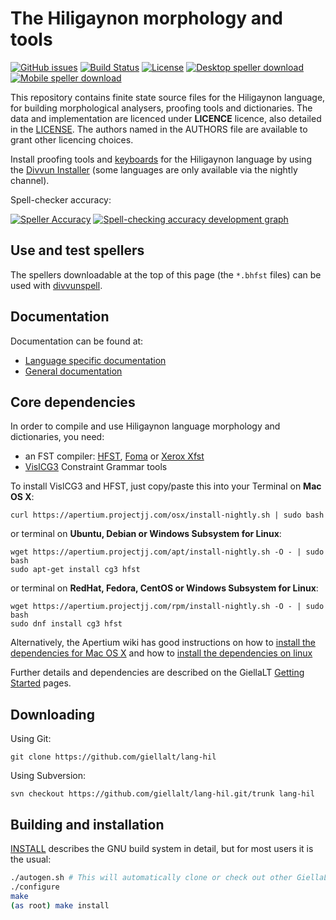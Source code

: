 The Hiligaynon morphology and tools
==========================================

[![GitHub issues](https://img.shields.io/github/issues-raw/giellalt/lang-hil)](https://github.com/giellalt/lang-hil/issues)
[![Build Status](https://divvun-tc.thetc.se/api/github/v1/repository/giellalt/lang-hil/main/badge.svg)](https://github.com/giellalt/lang-hil/actions)
[![License](https://img.shields.io/github/license/giellalt/lang-hil)](https://github.com/giellalt/lang-hil/blob/main/LICENSE)
[![Desktop speller download](https://img.shields.io/badge/download%40latest-desktop--bhfst-brightgreen)](https://pahkat.uit.no/main/download/speller-hil?platform=desktop&channel=nightly)
[![Mobile speller download](https://img.shields.io/badge/download%40latest-mobile--bhfst-brightgreen)](https://pahkat.uit.no/main/download/speller-hil?platform=mbile&channel=nightly)

This repository contains finite state source files for the Hiligaynon language,
for building morphological analysers, proofing tools
and dictionaries. The data and implementation are licenced under __LICENCE__
licence, also detailed in the
[LICENSE](https://github.com/giellalt/lang-hil/blob/main/LICENSE). The
authors named in the AUTHORS file are available to grant other licencing
choices.

Install proofing tools and [keyboards](https://github.com/giellalt/keyboard-hil)
for the Hiligaynon language by using the [Divvun Installer](http://divvun.no)
(some languages are only available via the nightly channel).

Spell-checker accuracy:

[![Speller
Accuracy](https://img.shields.io/badge/Speller_Accuracy-XX_%25-green.svg)](https://giellalt.github.io/lang-hil/speller-report.html)
[![Spell-checking accuracy development
graph](https://giellalt.github.io/lang-hil/speller-report.svg)](https://giellalt.github.io/lang-hil/speller-report.svg)

Use and test spellers
---------------------

The spellers downloadable at the top of this page (the `*.bhfst` files) can be
used with [divvunspell](https://github.com/divvun/divvunspell).


Documentation
-------------

Documentation can be found at:

- [Language specific documentation](https://giellalt.github.io/lang-hil/)
- [General documentation](https://giellalt.github.io/)

Core dependencies
-----------------

In order to compile and use Hiligaynon language morphology and
dictionaries, you need:

- an FST compiler: [HFST](https://github.com/hfst/hfst), [Foma](https://github.com/mhulden/foma) or [Xerox Xfst](https://web.stanford.edu/~laurik/fsmbook/home.html)
- [VislCG3](https://visl.sdu.dk/svn/visl/tools/vislcg3/trunk) Constraint Grammar tools

To install VislCG3 and HFST, just copy/paste this into your Terminal on **Mac OS X**:

```
curl https://apertium.projectjj.com/osx/install-nightly.sh | sudo bash
```

or terminal on **Ubuntu, Debian or Windows Subsystem for Linux**:

```
wget https://apertium.projectjj.com/apt/install-nightly.sh -O - | sudo bash
sudo apt-get install cg3 hfst
```

or terminal on **RedHat, Fedora, CentOS or Windows Subsystem for Linux**:

```
wget https://apertium.projectjj.com/rpm/install-nightly.sh -O - | sudo bash
sudo dnf install cg3 hfst
```

Alternatively, the Apertium wiki has good instructions on how to [install the dependencies for Mac
OS X](https://wiki.apertium.org/wiki/Apertium_on_Mac_OS_X) and how to [install
the dependencies on
linux](https://wiki.apertium.org/wiki/Installation_of_grammar_libraries)

Further details and dependencies are described on the GiellaLT [Getting Started](https://giellalt.uit.no/infra/GettingStarted.html) pages.

Downloading
-----------

Using Git:
```
git clone https://github.com/giellalt/lang-hil
```

Using Subversion:
```
svn checkout https://github.com/giellalt/lang-hil.git/trunk lang-hil
```

Building and installation
-------------------------

[INSTALL](https://github.com/giellalt/lang-hil/blob/main/INSTALL)
describes the GNU build system in detail, but for most users it is the usual:

```sh
./autogen.sh # This will automatically clone or check out other GiellaLT dependencies
./configure
make
(as root) make install
```
